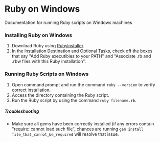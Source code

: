 # Ruby on Windows
Documentation for running Ruby scripts on Windows machines

### Installing Ruby on Windows
1. Download Ruby using [RubyInstaller](http://rubyinstaller.org/downloads/).
2. In the Installation Destination and Optional Tasks, check off the boxes that say "Add Ruby executibles to your PATH" and "Associate .rb and .rbw files with this Ruby installation".

### Running Ruby Scripts on Windows
1. Open command prompt and run the command `ruby --version` to verify correct installation.
2. Access the directory containing the Ruby script.
3. Run the Ruby script by using the command `ruby filename.rb`.

##### Troubleshooting
- Make sure all gems have been correctly installed (if any errors contain "require: cannot load such file", chances are running `gem install file_that_cannot_be_required` will resolve that issue.
